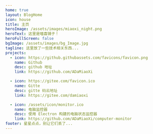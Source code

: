 ```yaml
---
home: true
layout: BlogHome
icon: house
title: 主页
heroImage: /assets/images/miaoxi_night.png
heroText: 这里是喵喜铺子！
heroFullScreen: false
bgImage: /assets/images/bg_Image.jpg
tagline: 这里放了一些技术相关东西...
projects:
  - icon: https://github.githubassets.com/favicons/favicon.png
    name: Github
    desc: github 地址
    link: https://github.com/ADaMiaoXi

  - icon: https://gitee.com/favicon.ico
    name: Gitte
    desc: gitte 码云地址
    link: https://gitee.com/damiaoxi

  - icon: /assets/icon/monitor.ico
    name: 电脑监控器
    desc: 使用 Electron 构建的电脑状态监控器
    link: https://github.com/ADaMiaoXi/computer-monitor
footer: 星星点点，别让它们丢了...
---
```


<!-- 这是一个博客主页的案例。 -->

<!-- 要使用此布局，你应该在页面前端设置 `layout: BlogHome` 和 `home: true`。 -->

<!-- 相关配置文档请见 [博客主页](https://theme-hope.vuejs.press/zh/guide/blog/home.html)。 -->
